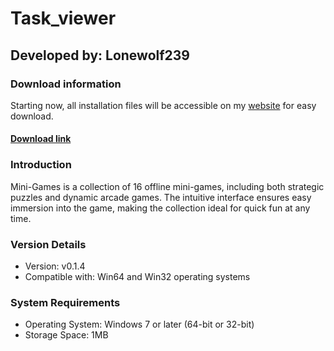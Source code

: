 # **Task_viewer**
## Developed by: **Lonewolf239**

### Download information
Starting now, all installation files will be accessible on my [website](https://base-escape.ru) for easy download.
#### **[Download link](https://base-escape.ru/downloads/Setup_Mini_Games.exe)**

### Introduction
Mini-Games is a collection of 16 offline mini-games, including both strategic puzzles and dynamic arcade games. The intuitive interface ensures easy immersion into the game, making the collection ideal for quick fun at any time.

### Version Details
- Version: v0.1.4
- Compatible with: Win64 and Win32 operating systems

### System Requirements
- Operating System: Windows 7 or later (64-bit or 32-bit)
- Storage Space: 1MB